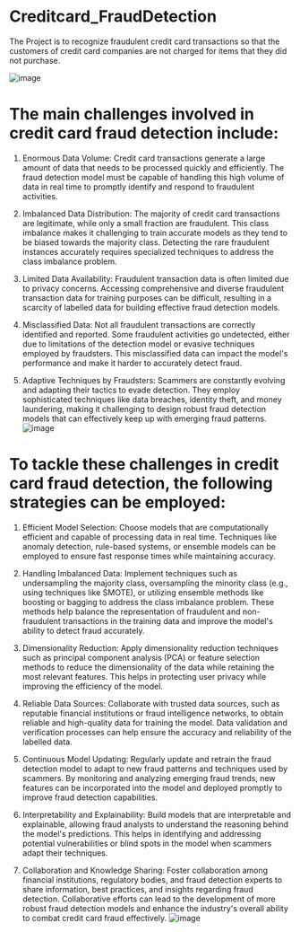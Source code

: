 # Creditcard_FraudDetection
The Project is to recognize fraudulent credit card transactions so that the customers of credit card companies are not charged for items that they did not purchase.

![image](https://github.com/Mudit88/Creditcard_FraudDetection-/assets/88089351/713ca215-5885-48a9-97f4-7b18a704abc1)


# The main challenges involved in credit card fraud detection include:

1) Enormous Data Volume: Credit card transactions generate a large amount of data that needs to be processed quickly and efficiently. The fraud detection model must be capable of handling this high volume of data in real time to promptly identify and respond to fraudulent activities.

2) Imbalanced Data Distribution: The majority of credit card transactions are legitimate, while only a small fraction are fraudulent. This class imbalance makes it challenging to train accurate models as they tend to be biased towards the majority class. Detecting the rare fraudulent instances accurately requires specialized techniques to address the class imbalance problem.

3) Limited Data Availability: Fraudulent transaction data is often limited due to privacy concerns. Accessing comprehensive and diverse fraudulent transaction data for training purposes can be difficult, resulting in a scarcity of labelled data for building effective fraud detection models.

4) Misclassified Data: Not all fraudulent transactions are correctly identified and reported. Some fraudulent activities go undetected, either due to limitations of the detection model or evasive techniques employed by fraudsters. This misclassified data can impact the model's performance and make it harder to accurately detect fraud.

5) Adaptive Techniques by Fraudsters: Scammers are constantly evolving and adapting their tactics to evade detection. They employ sophisticated techniques like data breaches, identity theft, and money laundering, making it challenging to design robust fraud detection models that can effectively keep up with emerging fraud patterns.
   ![image](https://github.com/Mudit88/Creditcard_FraudDetection-/assets/88089351/31046ec3-95fd-4306-bb06-d25faadbb8ab)


# To tackle these challenges in credit card fraud detection, the following strategies can be employed:

1) Efficient Model Selection: Choose models that are computationally efficient and capable of processing data in real time. Techniques like anomaly detection, rule-based systems, or ensemble models can be employed to ensure fast response times while maintaining accuracy.

2) Handling Imbalanced Data: Implement techniques such as undersampling the majority class, oversampling the minority class (e.g., using techniques like SMOTE), or utilizing ensemble methods like boosting or bagging to address the class imbalance problem. These methods help balance the representation of fraudulent and non-fraudulent transactions in the training data and improve the model's ability to detect fraud accurately.

3) Dimensionality Reduction: Apply dimensionality reduction techniques such as principal component analysis (PCA) or feature selection methods to reduce the dimensionality of the data while retaining the most relevant features. This helps in protecting user privacy while improving the efficiency of the model.

4) Reliable Data Sources: Collaborate with trusted data sources, such as reputable financial institutions or fraud intelligence networks, to obtain reliable and high-quality data for training the model. Data validation and verification processes can help ensure the accuracy and reliability of the labelled data.

5) Continuous Model Updating: Regularly update and retrain the fraud detection model to adapt to new fraud patterns and techniques used by scammers. By monitoring and analyzing emerging fraud trends, new features can be incorporated into the model and deployed promptly to improve fraud detection capabilities.

6) Interpretability and Explainability: Build models that are interpretable and explainable, allowing fraud analysts to understand the reasoning behind the model's predictions. This helps in identifying and addressing potential vulnerabilities or blind spots in the model when scammers adapt their techniques.

7) Collaboration and Knowledge Sharing: Foster collaboration among financial institutions, regulatory bodies, and fraud detection experts to share information, best practices, and insights regarding fraud detection. Collaborative efforts can lead to the development of more robust fraud detection models and enhance the industry's overall ability to combat credit card fraud effectively.
   ![image](https://github.com/Mudit88/Creditcard_FraudDetection-/assets/88089351/6569bac2-6121-42de-ad52-c8b014705aad)

